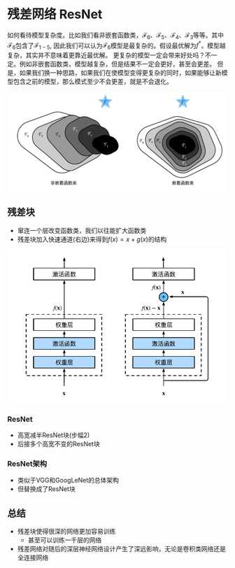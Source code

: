 # 残差网络 ResNet
如何看待模型复杂度。比如我们看非嵌套函数类，$\mathcal{F}_6、\mathcal{F}_5、\mathcal{F}_4、\mathcal{F}_ 3$等等。其中$\mathcal{F}_6$包含了$\mathcal{F}_{1 - 5}$, 因此我们可以认为$\mathcal{F}_6$模型是最复杂的。假设最优解为$f^*$。模型越复杂，其实并不意味着更靠近最优解。
更复杂的模型一定会带来好处吗？不一定。例如非嵌套函数类，模型越复杂，但是结果不一定会更好，甚至会更差。
但是，如果我们换一种思路，如果我们在使模型变得更复杂的同时，如果能够让新模型包含之前的模型，那么模式至少不会更差，就是不会退化。

![图 1](assest/%E6%AE%8B%E5%B7%AE%E7%BD%91%E7%BB%9C/IMG_20220909-215255229.png)  

## 残差块
- 窜连一个层改变函数类，我们以往能扩大函数类
- 残差块加入快速通道(右边)来得到$f(x)=x+g(x)$的结构

![图 2](assest/%E6%AE%8B%E5%B7%AE%E7%BD%91%E7%BB%9C/IMG_20220909-222843911.png)  

### ResNet
- 高宽减半ResNet块(步幅2)
- 后接多个高宽不变的ResNet块

### ResNet架构
- 类似于VGG和GoogLeNet的总体架构
- 但替换成了ResNet块

## 总结
- 残差块使得很深的网络更加容易训练
  - 甚至可以训练一千层的网络
- 残差网络对随后的深层神经网络设计产生了深远影响，无论是卷积类网络还是全连接网络